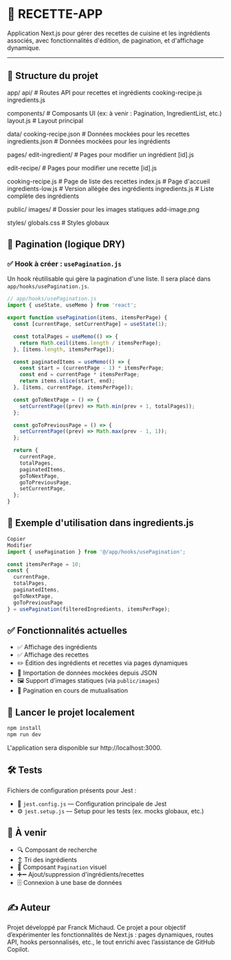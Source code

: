 
# 🍲 RECETTE-APP

Application Next.js pour gérer des recettes de cuisine et les ingrédients associés, avec fonctionnalités d'édition, de pagination, et d'affichage dynamique.

---

## 📁 Structure du projet

app/ api/ # Routes API pour recettes et ingrédients cooking-recipe.js ingredients.js

components/ # Composants UI (ex: à venir : Pagination, IngredientList, etc.) layout.js # Layout principal

data/ cooking-recipe.json # Données mockées pour les recettes ingredients.json # Données mockées pour les ingrédients

pages/ edit-ingredient/ # Pages pour modifier un ingrédient [id].js

edit-recipe/ # Pages pour modifier une recette [id].js

cooking-recipe.js # Page de liste des recettes index.js # Page d'accueil ingredients-low.js # Version allégée des ingrédients ingredients.js # Liste complète des ingrédients

public/ images/ # Dossier pour les images statiques add-image.png

styles/ globals.css # Styles globaux

## 🔄 Pagination (logique DRY)

### ✅ Hook à créer : `usePagination.js`

Un hook réutilisable qui gère la pagination d'une liste. Il sera placé dans `app/hooks/usePagination.js`.

```js
// app/hooks/usePagination.js
import { useState, useMemo } from 'react';

export function usePagination(items, itemsPerPage) {
  const [currentPage, setCurrentPage] = useState(1);

  const totalPages = useMemo(() => {
    return Math.ceil(items.length / itemsPerPage);
  }, [items.length, itemsPerPage]);

  const paginatedItems = useMemo(() => {
    const start = (currentPage - 1) * itemsPerPage;
    const end = currentPage * itemsPerPage;
    return items.slice(start, end);
  }, [items, currentPage, itemsPerPage]);

  const goToNextPage = () => {
    setCurrentPage((prev) => Math.min(prev + 1, totalPages));
  };

  const goToPreviousPage = () => {
    setCurrentPage((prev) => Math.max(prev - 1, 1));
  };

  return {
    currentPage,
    totalPages,
    paginatedItems,
    goToNextPage,
    goToPreviousPage,
    setCurrentPage,
  };
}
```
## 📄 Exemple d'utilisation dans ingredients.js
```js
Copier
Modifier
import { usePagination } from '@/app/hooks/usePagination';

const itemsPerPage = 10;
const {
  currentPage,
  totalPages,
  paginatedItems,
  goToNextPage,
  goToPreviousPage
} = usePagination(filteredIngredients, itemsPerPage);
```
## ✅ Fonctionnalités actuelles
- ✅ Affichage des ingrédients
- ✅ Affichage des recettes
- ✏️ Édition des ingrédients et recettes via pages dynamiques
- 📁 Importation de données mockées depuis JSON
- 🖼️ Support d’images statiques (via `public/images`)
- 🔄 Pagination en cours de mutualisation

## 🚀 Lancer le projet localement
``` bash
npm install
npm run dev
```
L'application sera disponible sur http://localhost:3000.

## 🛠️ Tests
Fichiers de configuration présents pour Jest :

- 🧪 `jest.config.js` — Configuration principale de Jest
- ⚙️ `jest.setup.js` — Setup pour les tests (ex. mocks globaux, etc.)

## 🧠 À venir
- 🔍 Composant de recherche
- ↕️ Tri des ingrédients
- 📄 Composant `Pagination` visuel
- ➕➖ Ajout/suppression d'ingrédients/recettes
- 🗄️ Connexion à une base de données

## ✍️ Auteur
Projet développé par Franck Michaud.
Ce projet a pour objectif d’expérimenter les fonctionnalités de Next.js : pages dynamiques, routes API, hooks personnalisés, etc., le tout enrichi avec l’assistance de GitHub Copilot.